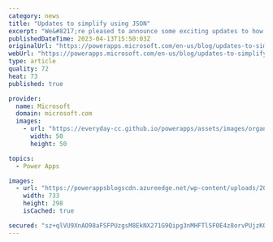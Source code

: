 ```yaml
---
category: news
title: "Updates to simplify using JSON"
excerpt: "We&#8217;re pleased to announce some exciting updates to how makers can use untyped objects. ParseJSON() and untyped objects are very flexible, but we&#8217;ve heard your feedback that improvements are needed to require less code and make untyped objects easier to use. So today&#8217;s announcement is"
publishedDateTime: 2023-04-13T15:50:03Z
originalUrl: "https://powerapps.microsoft.com/en-us/blog/updates-to-simplify-using-json/"
webUrl: "https://powerapps.microsoft.com/en-us/blog/updates-to-simplify-using-json/"
type: article
quality: 72
heat: 73
published: true

provider:
  name: Microsoft
  domain: microsoft.com
  images:
    - url: "https://everyday-cc.github.io/powerapps/assets/images/organizations/microsoft.com-50x50.jpg"
      width: 50
      height: 50

topics:
  - Power Apps

images:
  - url: "https://powerappsblogscdn.azureedge.net/wp-content/uploads/2023/04/image-15.png"
    width: 733
    height: 298
    isCached: true

secured: "sz+qlVU9XnAO98aFSFPUzgsM8EkNX271G9Qipg3nMHFTlSF0E4z8orvPUjzKO6imQymkPQTaVx/x4BAt/I06KHH9oLKdXXTcoEKqygjXdR3I/IEbuvNkdj9/dHHjrpJ0KqFst+25ilNl7g6e0JCcxleVwTaDlKDcKjlWTbcztoSXkNInWj+AsEbdyyJ2Iou3U35Su71hnHY51rlBJmjxbMXIQxnLw26sD5gwEUzAOFULJjsC8x7v6nTyQ82B5bUHJ09yf7qho/qvrCTB/8o3O2wgZCc4+XUcLgDC0JatXUi+7uzlj6WTLTaaKjaECaJzOV2kLixKm5t8VEZqFKFw8MsG/wzTTwHtFX1dcVWk4no=;y9K+O2iV5E3wLhwKGsOEkQ=="
---
```


